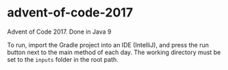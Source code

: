 # advent-of-code-2017
Advent of Code 2017. Done in Java 9

To run, import the Gradle project into an IDE (IntelliJ), and press the run button next to the main method of each day. The working directory must 
be set to the `inputs` folder in the root path.